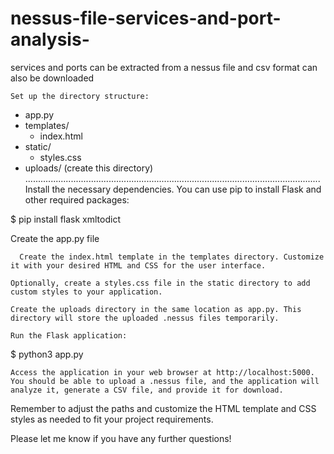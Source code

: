 # nessus-file-services-and-port-analysis-
services and ports can be extracted  from a nessus file and csv format can also be downloaded 

    Set up the directory structure:

- app.py
- templates/
  - index.html
- static/
  - styles.css
- uploads/ (create this directory)
.....................................................................................................................
    Install the necessary dependencies. You can use pip to install Flask and other required packages:

$ pip install flask xmltodict

  Create the app.py file 

      Create the index.html template in the templates directory. Customize it with your desired HTML and CSS for the user interface.

    Optionally, create a styles.css file in the static directory to add custom styles to your application.

    Create the uploads directory in the same location as app.py. This directory will store the uploaded .nessus files temporarily.

    Run the Flask application:

$ python3 app.py

    Access the application in your web browser at http://localhost:5000. You should be able to upload a .nessus file, and the application will analyze it, generate a CSV file, and provide it for download.

Remember to adjust the paths and customize the HTML template and CSS styles as needed to fit your project requirements.

Please let me know if you have any further questions!
